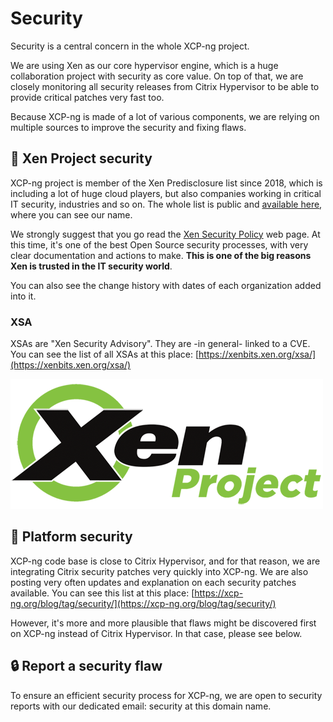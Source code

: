 # Security

Security is a central concern in the whole XCP-ng project.

We are using Xen as our core hypervisor engine, which is a huge collaboration project with security as core value. On top of that, we are closely monitoring all security releases from Citrix Hypervisor to be able to provide critical patches very fast too.

Because XCP-ng is made of a lot of various components, we are relying on multiple sources to improve the security and fixing flaws.

## 🐼 Xen Project security

XCP-ng project is member of the Xen Predisclosure list since 2018, which is including a lot of huge cloud players, but also companies working in critical IT security, industries and so on. The whole list is public and [available here](https://xenproject.org/developers/security-policy/#organizations-on-the-pre-disclosure-list), where you can see our name.

We strongly suggest that you go read the [Xen Security Policy](https://xenproject.org/developers/security-policy/) web page. At this time, it's one of the best Open Source security processes, with very clear documentation and actions to make. **This is one of the big reasons Xen is trusted in the IT security world**.

You can also see the change history with dates of each organization added into it.

### XSA

XSAs are "Xen Security Advisory". They are -in general- linked to a CVE. You can see the list of all XSAs at this place: [https://xenbits.xen.org/xsa/](https://xenbits.xen.org/xsa/)

![](../../assets/img/xen_logo.png)

## 🚀 Platform security

XCP-ng code base is close to Citrix Hypervisor, and for that reason, we are integrating Citrix security patches very quickly into XCP-ng. We are also posting very often updates and explanation on each security patches available. You can see this list at this place: [https://xcp-ng.org/blog/tag/security/](https://xcp-ng.org/blog/tag/security/)

However, it's more and more plausible that flaws might be discovered first on XCP-ng instead of Citrix Hypervisor. In that case, please see below.

## 🔒 Report a security flaw

To ensure an efficient security process for XCP-ng, we are open to security reports with our dedicated email: security at this domain name.